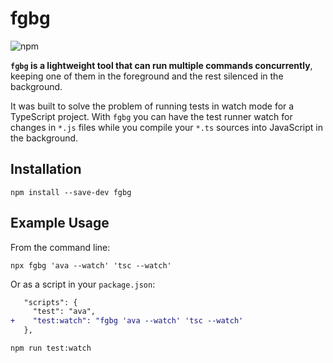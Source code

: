 # fgbg

![npm](https://img.shields.io/npm/v/fgbg)

**`fgbg` is a lightweight tool that can run multiple commands concurrently**,
keeping one of them in the foreground and the rest silenced in the background.

It was built to solve the problem of running tests in watch mode for a
TypeScript project. With `fgbg` you can have the test runner watch for changes
in `*.js` files while you compile your `*.ts` sources into JavaScript in the
background.

## Installation

```
npm install --save-dev fgbg
```

## Example Usage

From the command line:

```
npx fgbg 'ava --watch' 'tsc --watch'
```

Or as a script in your `package.json`:

```diff
   "scripts": {
     "test": "ava",
+    "test:watch": "fgbg 'ava --watch' 'tsc --watch'
   },
```

```
npm run test:watch
```
